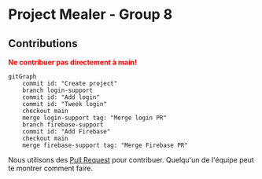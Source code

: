 # Project Mealer - Group 8

## Contributions

<b style="color:red">Ne contribuer pas directement à main!</b>

```mermaid
gitGraph
    commit id: "Create project"
    branch login-support
    commit id: "Add login"
    commit id: "Tweek login"
    checkout main
    merge login-support tag: "Merge login PR"
    branch firebase-support
    commit id: "Add Firebase"
    checkout main
    merge firebase-support tag: "Merge Firebase PR"

```

Nous utilisons des [Pull Request](https://docs.github.com/en/pull-requests/collaborating-with-pull-requests/proposing-changes-to-your-work-with-pull-requests/creating-a-pull-request) pour contribuer. Quelqu'un de l'équipe peut te montrer comment faire.
